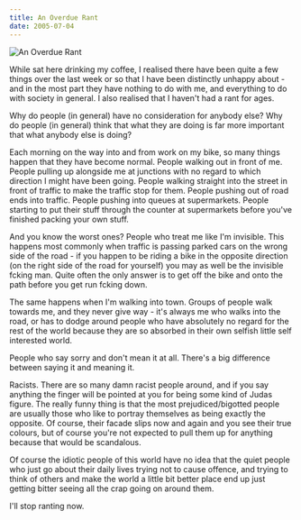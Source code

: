 ```yaml
---
title: An Overdue Rant
date: 2005-07-04
---
```


![An Overdue Rant](https://source.unsplash.com/0gkw_9fy0eQ/1600x900)

While sat here drinking my coffee, I realised there have been quite a few things over the last week or so that I have been distinctly unhappy about - and in the most part they have nothing to do with me, and everything to do with society in general. I also realised that I haven't had a rant for ages.

Why do people (in general) have no consideration for anybody else? Why do people (in general) think that what they are doing is far more important that what anybody else is doing?

Each morning on the way into and from work on my bike, so many things happen that they have become normal. People walking out in front of me. People pulling up alongside me at junctions with no regard to which direction I might have been going. People walking straight into the street in front of traffic to make the traffic stop for them. People pushing out of road ends into traffic. People pushing into queues at supermarkets. People starting to put their stuff through the counter at supermarkets before you've finished packing your own stuff.

And you know the worst ones? People who treat me like I'm invisible. This happens most commonly when traffic is passing parked cars on the wrong side of the road - if you happen to be riding a bike in the opposite direction (on the right side of the road for yourself) you may as well be the invisible fcking man. Quite often the only answer is to get off the bike and onto the path before you get run fcking down.

The same happens when I'm walking into town. Groups of people walk towards me, and they never give way - it's always me who walks into the road, or has to dodge around people who have absolutely no regard for the rest of the world because they are so absorbed in their own selfish little self interested world.

People who say sorry and don't mean it at all. There's a big difference between saying it and meaning it.

Racists. There are so many damn racist people around, and if you say anything the finger will be pointed at you for being some kind of Judas figure. The really funny thing is that the most prejudiced/bigotted people are usually those who like to portray themselves as being exactly the opposite. Of course, their facade slips now and again and you see their true colours, but of course you're not expected to pull them up for anything because that would be scandalous.

Of course the idiotic people of this world have no idea that the quiet people who just go about their daily lives trying not to cause offence, and trying to think of others and make the world a little bit better place end up just getting bitter seeing all the crap going on around them.

I'll stop ranting now.